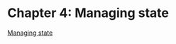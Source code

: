 # Chapter 4: Managing state

[Managing state](https://flutter.dev/docs/development/ui/interactive#managing-state)